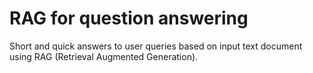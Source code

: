 # RAG for question answering

Short and quick answers to user queries based on input text document using RAG (Retrieval Augmented Generation).